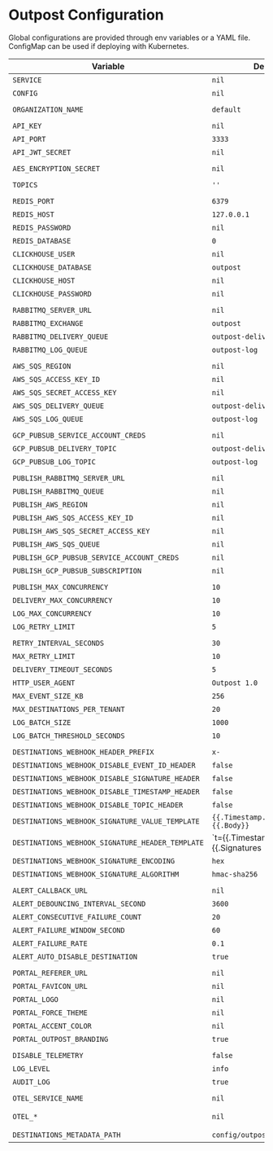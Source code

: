 # Outpost Configuration

Global configurations are provided through env variables or a YAML file. ConfigMap can be used if deploying with Kubernetes.

| Variable                                         | Default                                 | Required                                                           |
| ------------------------------------------------ | --------------------------------------- | ------------------------------------------------------------------ |
| `SERVICE`                                        | `nil`                                   | No                                                                 |
| `CONFIG`                                         | `nil`                                   | No                                                                 |
|                                                  |                                         |                                                                    |
| `ORGANIZATION_NAME`                              | `default`                               | Yes                                                                |
|                                                  |                                         |                                                                    |
| `API_KEY`                                        | `nil`                                   | Yes                                                                |
| `API_PORT`                                       | `3333`                                  | Yes                                                                |
| `API_JWT_SECRET`                                 | `nil`                                   | Only for using JWT Auth                                            |
|                                                  |                                         |                                                                    |
| `AES_ENCRYPTION_SECRET`                          | `nil`                                   | Yes                                                                |
|                                                  |                                         |                                                                    |
| `TOPICS`                                         | `''`                                    | No                                                                 |
|                                                  |                                         |                                                                    |
| `REDIS_PORT`                                     | `6379`                                  | Yes                                                                |
| `REDIS_HOST`                                     | `127.0.0.1`                             | Yes                                                                |
| `REDIS_PASSWORD`                                 | `nil`                                   | Yes                                                                |
| `REDIS_DATABASE`                                 | `0`                                     | Yes                                                                |
| `CLICKHOUSE_USER`                                | `nil`                                   | Yes                                                                |
| `CLICKHOUSE_DATABASE`                            | `outpost`                               | Yes                                                                |
| `CLICKHOUSE_HOST`                                | `nil`                                   | Yes                                                                |
| `CLICKHOUSE_PASSWORD`                            | `nil`                                   | Yes                                                                |
|                                                  |                                         |                                                                    |
| `RABBITMQ_SERVER_URL`                            | `nil`                                   | No                                                                 |
| `RABBITMQ_EXCHANGE`                              | `outpost`                               | No                                                                 |
| `RABBITMQ_DELIVERY_QUEUE`                        | `outpost-delivery`                      | No                                                                 |
| `RABBITMQ_LOG_QUEUE`                             | `outpost-log`                           | No                                                                 |
|                                                  |                                         |                                                                    |
| `AWS_SQS_REGION`                                 | `nil`                                   | No                                                                 |
| `AWS_SQS_ACCESS_KEY_ID`                          | `nil`                                   | No                                                                 |
| `AWS_SQS_SECRET_ACCESS_KEY`                      | `nil`                                   | No                                                                 |
| `AWS_SQS_DELIVERY_QUEUE`                         | `outpost-delivery`                      | No                                                                 |
| `AWS_SQS_LOG_QUEUE`                              | `outpost-log`                           | No                                                                 |
|                                                  |                                         |                                                                    |
| `GCP_PUBSUB_SERVICE_ACCOUNT_CREDS`               | `nil`                                   | No                                                                 |
| `GCP_PUBSUB_DELIVERY_TOPIC`                      | `outpost-delivery`                      | No                                                                 |
| `GCP_PUBSUB_LOG_TOPIC`                           | `outpost-log`                           | No                                                                 |
|                                                  |                                         |                                                                    |
| `PUBLISH_RABBITMQ_SERVER_URL`                    | `nil`                                   | No                                                                 |
| `PUBLISH_RABBITMQ_QUEUE`                         | `nil`                                   | No                                                                 |
| `PUBLISH_AWS_REGION`                             | `nil`                                   | No                                                                 |
| `PUBLISH_AWS_SQS_ACCESS_KEY_ID`                  | `nil`                                   | No                                                                 |
| `PUBLISH_AWS_SQS_SECRET_ACCESS_KEY`              | `nil`                                   | No                                                                 |
| `PUBLISH_AWS_SQS_QUEUE`                          | `nil`                                   | No                                                                 |
| `PUBLISH_GCP_PUBSUB_SERVICE_ACCOUNT_CREDS`       | `nil`                                   | No                                                                 |
| `PUBLISH_GCP_PUBSUB_SUBSCRIPTION`                | `nil`                                   | No                                                                 |
|                                                  |                                         |                                                                    |
| `PUBLISH_MAX_CONCURRENCY`                        | `10`                                    | No                                                                 |
| `DELIVERY_MAX_CONCURRENCY`                       | `10`                                    | Yes                                                                |
| `LOG_MAX_CONCURRENCY`                            | `10`                                    | Yes                                                                |
| `LOG_RETRY_LIMIT`                                | `5`                                     | Yes                                                                |
|                                                  |                                         |                                                                    |
| `RETRY_INTERVAL_SECONDS`                         | `30`                                    | Yes                                                                |
| `MAX_RETRY_LIMIT`                                | `10`                                    | Yes                                                                |
| `DELIVERY_TIMEOUT_SECONDS`                       | `5`                                     | Yes                                                                |
| `HTTP_USER_AGENT`                                | `Outpost 1.0`                           | Yes                                                                |
| `MAX_EVENT_SIZE_KB`                              | `256`                                   | Yes                                                                |
| `MAX_DESTINATIONS_PER_TENANT`                    | `20`                                    | Yes                                                                |
| `LOG_BATCH_SIZE`                                 | `1000`                                  | Yes                                                                |
| `LOG_BATCH_THRESHOLD_SECONDS`                    | `10`                                    | Yes                                                                |
|                                                  |                                         |                                                                    |
| `DESTINATIONS_WEBHOOK_HEADER_PREFIX`             | `x-`                                    | No                                                                 |
| `DESTINATIONS_WEBHOOK_DISABLE_EVENT_ID_HEADER`   | `false`                                 | No                                                                 |
| `DESTINATIONS_WEBHOOK_DISABLE_SIGNATURE_HEADER`  | `false`                                 | No                                                                 |
| `DESTINATIONS_WEBHOOK_DISABLE_TIMESTAMP_HEADER`  | `false`                                 | No                                                                 |
| `DESTINATIONS_WEBHOOK_DISABLE_TOPIC_HEADER`      | `false`                                 | No                                                                 |
| `DESTINATIONS_WEBHOOK_SIGNATURE_VALUE_TEMPLATE`  | `{{.Timestamp.Unix}}.{{.Body}}`         | No                                                                 |
| `DESTINATIONS_WEBHOOK_SIGNATURE_HEADER_TEMPLATE` | `t={{.Timestamp.Unix}},v0={{.Signatures | join ","}}`                                                        |
| `DESTINATIONS_WEBHOOK_SIGNATURE_ENCODING`        | `hex`                                   | No                                                                 |
| `DESTINATIONS_WEBHOOK_SIGNATURE_ALGORITHM`       | `hmac-sha256`                           | No                                                                 |
|                                                  |                                         |                                                                    |
| `ALERT_CALLBACK_URL`                             | `nil`                                   | No                                                                 |
| `ALERT_DEBOUNCING_INTERVAL_SECOND`               | `3600`                                  | No                                                                 |
| `ALERT_CONSECUTIVE_FAILURE_COUNT`                | `20`                                    | No                                                                 |
| `ALERT_FAILURE_WINDOW_SECOND`                    | `60`                                    | No                                                                 |
| `ALERT_FAILURE_RATE`                             | `0.1`                                   | No                                                                 |
| `ALERT_AUTO_DISABLE_DESTINATION`                 | `true`                                  | No                                                                 |
|                                                  |                                         |                                                                    |
| `PORTAL_REFERER_URL`                             | `nil`                                   | Yes                                                                |
| `PORTAL_FAVICON_URL`                             | `nil`                                   | No                                                                 |
| `PORTAL_LOGO`                                    | `nil`                                   | No                                                                 |
| `PORTAL_FORCE_THEME`                             | `nil`                                   | No                                                                 |
| `PORTAL_ACCENT_COLOR`                            | `nil`                                   | No                                                                 |
| `PORTAL_OUTPOST_BRANDING`                        | `true`                                  | No                                                                 |
|                                                  |                                         |                                                                    |
| `DISABLE_TELEMETRY`                              | `false`                                 | Yes                                                                |
| `LOG_LEVEL`                                      | `info`                                  | Yes                                                                |
| `AUDIT_LOG`                                      | `true`                                  | Yes                                                                |
|                                                  |                                         |                                                                    |
| `OTEL_SERVICE_NAME`                              | `nil`                                   | No                                                                 |
| `OTEL_*`                                         | `nil`                                   | https://opentelemetry.io/docs/languages/sdk-configuration/general/ |
| `DESTINATIONS_METADATA_PATH`                     | `config/outpost/destinations`           | No                                                                 |
